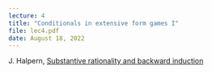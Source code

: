 ```yaml
---
lecture: 4
title: "Conditionals in extensive form games I"
file: lec4.pdf
date: August 18, 2022
---
```



J. Halpern, [Substantive rationality and backward induction](https://www.cs.cornell.edu/home/halpern/abstract.html#journal77)